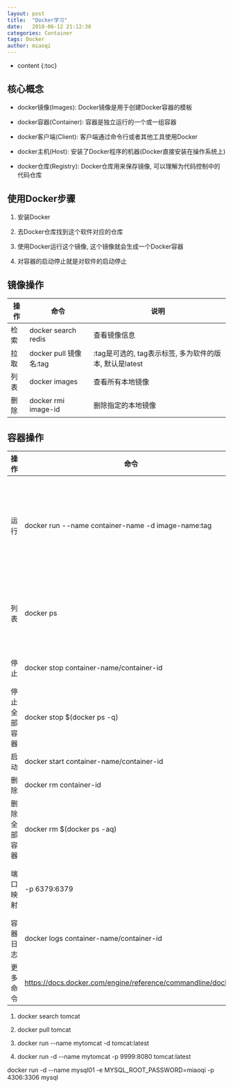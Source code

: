 ```yaml
---
layout: post
title:  "Docker学习"
date:   2018-06-12 21:12:38
categories: Container
tags: Docker
author: miaoqi
---
```


* content
{:toc}

## 核心概念

* docker镜像(Images): Docker镜像是用于创建Docker容器的模板

* docker容器(Container): 容器是独立运行的一个或一组容器

* docker客户端(Client): 客户端通过命令行或者其他工具使用Docker

* docker主机(Host): 安装了Docker程序的机器(Docker直接安装在操作系统上)

* docker仓库(Registry): Docker仓库用来保存镜像, 可以理解为代码控制中的代码仓库

## 使用Docker步骤

1. 安装Docker

1. 去Docker仓库找到这个软件对应的仓库

1. 使用Docker运行这个镜像, 这个镜像就会生成一个Docker容器

1. 对容器的启动停止就是对软件的启动停止

## 镜像操作

|操作|命令|说明|
|-----|-----|-----|
|检索|docker search redis|查看镜像信息|
|拉取|docker pull 镜像名:tag|:tag是可选的, tag表示标签, 多为软件的版本, 默认是latest|
|列表|docker images|查看所有本地镜像|
|删除|docker rmi image-id|删除指定的本地镜像|

## 容器操作

|操作|命令|说明|
|-----|-----|-----|
|运行|docker run --name container-name -d image-name:tag|-name: 自定义容器名 -d: 后台运行 image-name: 指定镜像模板|
|列表|docker ps|查看运行中的容器, 加上-a可以查看全部容器|
|停止|docker stop container-name/container-id|停止当前运行的容器|
|停止全部容器|docker stop $(docker ps -q)|停止全部容器|
|启动|docker start container-name/container-id|启动容器|
|删除|docker rm container-id|删除指定容器|
|删除全部容器|docker rm $(docker ps -aq)|删除全部容器|
|端口映射|-p 6379:6379|-p: 主机端口映射到容器内部端口|
|容器日志|docker logs container-name/container-id||
|更多命令|https://docs.docker.com/engine/reference/commandline/docker/||

1. docker search tomcat

1. docker pull tomcat

1. docker run --name mytomcat -d tomcat:latest

1. docker run -d --name mytomcat -p 9999:8080 tomcat:latest


docker run -d --name mysql01 -e MYSQL_ROOT_PASSWORD=miaoqi -p 4306:3306 mysql




​    
​    
​    
​    
​    
​    
​    
​    
​    